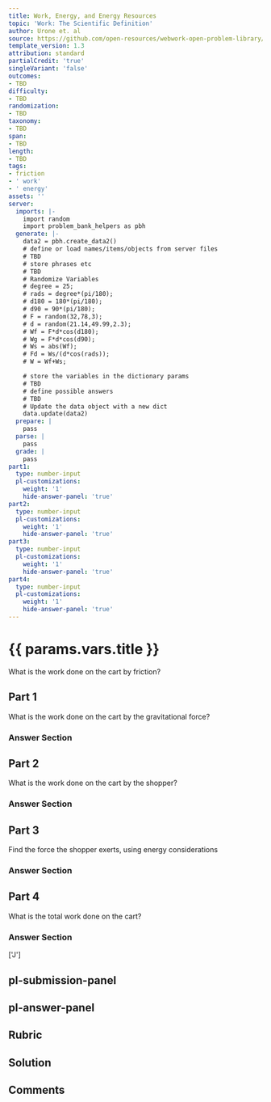 ```yaml
---
title: Work, Energy, and Energy Resources
topic: 'Work: The Scientific Definition'
author: Urone et. al
source: https://github.com/open-resources/webwork-open-problem-library/tree/master/Contrib/BrockPhysics/College_Physics_Urone/7.Work_Energy_and_Energy_Resources/7-01.Work.The_Scientific_Definition/NU_U17_07_01_007.pg
template_version: 1.3
attribution: standard
partialCredit: 'true'
singleVariant: 'false'
outcomes:
- TBD
difficulty:
- TBD
randomization:
- TBD
taxonomy:
- TBD
span:
- TBD
length:
- TBD
tags:
- friction
- ' work'
- ' energy'
assets: ''
server:
  imports: |-
    import random
    import problem_bank_helpers as pbh
  generate: |-
    data2 = pbh.create_data2()
    # define or load names/items/objects from server files
    # TBD
    # store phrases etc
    # TBD
    # Randomize Variables
    # degree = 25;
    # rads = degree*(pi/180);
    # d180 = 180*(pi/180);
    # d90 = 90*(pi/180);
    # F = random(32,78,3);
    # d = random(21.14,49.99,2.3);
    # Wf = F*d*cos(d180);
    # Wg = F*d*cos(d90);
    # Ws = abs(Wf);
    # Fd = Ws/(d*cos(rads));
    # W = Wf+Ws;

    # store the variables in the dictionary params
    # TBD
    # define possible answers
    # TBD
    # Update the data object with a new dict
    data.update(data2)
  prepare: |
    pass
  parse: |
    pass
  grade: |
    pass
part1:
  type: number-input
  pl-customizations:
    weight: '1'
    hide-answer-panel: 'true'
part2:
  type: number-input
  pl-customizations:
    weight: '1'
    hide-answer-panel: 'true'
part3:
  type: number-input
  pl-customizations:
    weight: '1'
    hide-answer-panel: 'true'
part4:
  type: number-input
  pl-customizations:
    weight: '1'
    hide-answer-panel: 'true'
---
```


# {{ params.vars.title }} 


What is the work done on the cart by friction?

## Part 1 
What is the work done on the cart by the gravitational force? 


 ### Answer Section

## Part 2 
What is the work done on the cart by the shopper? 


 ### Answer Section

## Part 3 
Find the force the shopper exerts, using energy considerations 


 ### Answer Section

## Part 4 
What is the total work done on the cart? 


 ### Answer Section
['J']

## pl-submission-panel 


## pl-answer-panel 


## Rubric 


## Solution 


## Comments 


